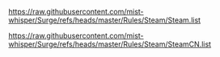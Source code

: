https://raw.githubusercontent.com/mist-whisper/Surge/refs/heads/master/Rules/Steam/Steam.list

https://raw.githubusercontent.com/mist-whisper/Surge/refs/heads/master/Rules/Steam/SteamCN.list
